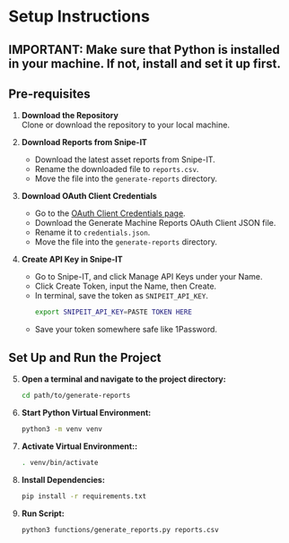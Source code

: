 # Setup Instructions
## IMPORTANT: Make sure that Python is installed in your machine. If not, install and set it up first.
## Pre-requisites
1. **Download the Repository**  
   Clone or download the repository to your local machine.

2. **Download Reports from Snipe-IT**  
   - Download the latest asset reports from Snipe-IT.  
   - Rename the downloaded file to `reports.csv`.  
   - Move the file into the `generate-reports` directory.

3. **Download OAuth Client Credentials**  
   - Go to the [OAuth Client Credentials page](https://console.cloud.google.com/apis/credentials?hl=en&invt=AbutXg&project=automated-dependency-gathering).  
   - Download the Generate Machine Reports OAuth Client JSON file.  
   - Rename it to `credentials.json`.  
   - Move the file into the `generate-reports` directory.

4. **Create API Key in Snipe-IT**
   - Go to Snipe-IT, and click Manage API Keys under your Name.
   - Click Create Token, input the Name, then Create.
   - In terminal, save the token as `SNIPEIT_API_KEY`.
     ```bash
     export SNIPEIT_API_KEY=PASTE TOKEN HERE
     ```
   - Save your token somewhere safe like 1Password.

## Set Up and Run the Project

5. **Open a terminal and navigate to the project directory:**
   ```bash
   cd path/to/generate-reports
6. **Start Python Virtual Environment:**
   ```bash
   python3 -m venv venv
   ```
7. **Activate Virtual Environment::**
   ```bash 
   . venv/bin/activate
   ```
8. **Install Dependencies:**
   ```bash
   pip install -r requirements.txt
   ```
9. **Run Script:**
   ```bash
   python3 functions/generate_reports.py reports.csv
   ```
